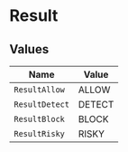 # Result


## Values

| Name           | Value          |
| -------------- | -------------- |
| `ResultAllow`  | ALLOW          |
| `ResultDetect` | DETECT         |
| `ResultBlock`  | BLOCK          |
| `ResultRisky`  | RISKY          |